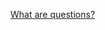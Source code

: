 ---
layout: post
wordpress_id: 1516
wordpress_url: http://noesbueno.com/archives/1516
date: '2012-08-10 12:51:08 -0500'
date_gmt: '2012-08-10 17:51:08 -0500'
body: |
  <p><a href="http://feedproxy.google.com/~r/37signals/beMH/~3/zVb_qbnT8sg/3225-what-are-questions">What are questions?</a></p>
---